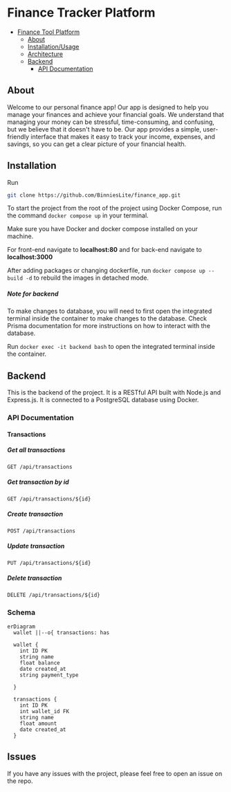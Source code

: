 # Finance Tracker  Platform

- [Finance Tool Platform](#finance-tracker-platformplatform)
  - [About](#about)
  - [Installation/Usage](#installation)
  - [Architecture](#architecture)
  - [Backend](#backend)
    - [API Documentation](#api-documentation)


  
## About
Welcome to our personal finance app! Our app is designed to help you manage your finances and achieve your financial goals. We understand that managing your money can be stressful, time-consuming, and confusing, but we believe that it doesn't have to be. Our app provides a simple, user-friendly interface that makes it easy to track your income, expenses, and savings, so you can get a clear picture of your financial health.


## Installation
Run
```bash
git clone https://github.com/BinniesLite/finance_app.git
```

To start the project from the root of the project using Docker Compose, run the command `docker compose up` in your terminal.

Make sure you have Docker and docker compose installed on your machine. 

For front-end navigate to **localhost:80** and for back-end navigate to **localhost:3000**

After adding packages or changing dockerfile, run `docker compose up --build -d` to rebuild the images in detached mode.


##### Note for backend
To make changes to database, you will need to first open the integrated terminal inside the container to make changes to the database. Check Prisma documentation for more instructions on how to interact with the database.

Run `docker exec -it backend bash` to open the integrated terminal inside the container. 



##  Backend

This is the backend of the project. It is a RESTful API built with Node.js and Express.js. It is connected to a PostgreSQL database using Docker.


### API Documentation

#### Transactions
##### Get all transactions
```http
GET /api/transactions
```

##### Get transaction by id
```http
GET /api/transactions/${id}
```

##### Create transaction
```http
POST /api/transactions
```

##### Update transaction
```http
PUT /api/transactions/${id}
```

##### Delete transaction
```http
DELETE /api/transactions/${id}
```




### Schema
```mermaid
erDiagram
  wallet ||--o{ transactions: has
  
  wallet { 
    int ID PK
    string name 
    float balance 
    date created_at 
    string payment_type
    
  }
  
  transactions {
    int ID PK
    int wallet_id FK
    string name 
    float amount 
    date created_at 
  }

```




## Issues
If you have any issues with the project, please feel free to open an issue on the repo.
